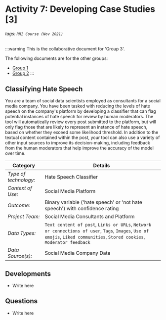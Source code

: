 # Activity 7: Developing Case Studies [3]
###### tags: `RRI Course (Nov 2021)`

:::warning
This is the collaborative document for 'Group 3'. 

The following documents are for the other groups:

- [Group 1](https://hackmd.io/@cburr/B1EYmvpLF)
- [Group 2](https://hackmd.io/@cburr/B1Qx4v68Y)
:::

## Classifying Hate Speech

You are a team of social data scientists employed as consultants for a social media company. You have been tasked with reducing the levels of hate speech on the company's platform by developing a classifier that can flag potential instances of hate speech for review by human moderators. The tool will automatically review every post submitted to the platform, but will only flag those that are likely to represent an instance of hate speech, based on whether they exceed some likelihood threshold. In addition to the textual content contained within the post, your tool can also use a variety of other input sources to improve its decision-making, including feedback from the human moderators that help improve the accuracy of the model over time. 

| Category | Details |
| --- | --- |
|*Type of technology:*| Hate Speech Classifier|
|*Context of Use:*| Social Media Platform|
|*Outcome:*| Binary variable ('hate speech' or 'not hate speech') with confidence rating |
|*Project Team:*| Social Media Consultants and Platform|
|*Data Types:*| `Text content of post`, `Links or URLs`, `Network or connections of user`, `Tags`, `Images`, `Use of emojis`, `Liked communities`, `Stored cookies`, `Moderator feedback`|
|*Data Source(s):*| Social Media Company Data |

## Developments

- Write here

## Questions

- Write here
